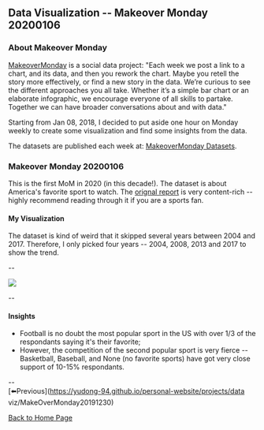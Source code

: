 <head>
  <!-- Global site tag (gtag.js) - Google Analytics -->
<script async src="https://www.googletagmanager.com/gtag/js?id=UA-112502179-1"></script>
<script>
  window.dataLayer = window.dataLayer || [];
  function gtag(){dataLayer.push(arguments);}
  gtag('js', new Date());

  gtag('config', 'UA-112502179-1');
</script>
</head>


## Data Visualization -- Makeover Monday 20200106

### About Makeover Monday

[MakeoverMonday](http://www.makeovermonday.co.uk/) is a social data project:
"Each week we post a link to a chart, and its data, and then you rework the chart.
Maybe you retell the story more effectively, or find a new story in the data.
We’re curious to see the different approaches you all take. Whether it’s a simple bar chart or an elaborate infographic, we encourage everyone of all skills to partake.
Together we can have broader conversations about and with data."

Starting from Jan 08, 2018, I decided to put aside one hour on Monday weekly to create some visualization and find some insights from the data.

The datasets are published each week at: [MakeoverMonday Datasets](http://www.makeovermonday.co.uk/data/).

### Makeover Monday 20200106

This is the first MoM in 2020 (in this decade!). The dataset is about America's favorite sport to watch. The [orignal report](https://www.vox.com/2014/10/14/6951261/sports-maps-charts) is very content-rich -- highly recommend reading through it if you are a sports fan.  

#### My Visualization

The dataset is kind of weird that it skipped several years between 2004 and 2017. Therefore, I only picked four years -- 2004, 2008, 2013 and 2017 to show the trend.  

--  
<div class='tableauPlaceholder' id='viz1578365258023' style='position: relative'>
<noscript><a href='#'>
  <img alt=' ' src='https:&#47;&#47;public.tableau.com&#47;static&#47;images&#47;Ma&#47;MakeOverMonday20200106&#47;AmericasFavoriteSport&#47;1_rss.png' style='border: none' />
</a></noscript>
<object class='tableauViz'  style='display:none;'>
  <param name='host_url' value='https%3A%2F%2Fpublic.tableau.com%2F' /> 
  <param name='embed_code_version' value='3' /> 
  <param name='site_root' value='' />
  <param name='name' value='MakeOverMonday20200106&#47;AmericasFavoriteSport' />
  <param name='tabs' value='no' />
  <param name='toolbar' value='yes' />
  <param name='static_image' value='https:&#47;&#47;public.tableau.com&#47;static&#47;images&#47;Ma&#47;MakeOverMonday20200106&#47;AmericasFavoriteSport&#47;1.png' />
  <param name='animate_transition' value='yes' />
  <param name='display_static_image' value='yes' />
  <param name='display_spinner' value='yes' />
  <param name='display_overlay' value='yes' />
  <param name='display_count' value='yes' />
</object></div>          
<script type='text/javascript'>      
  var divElement = document.getElementById('viz1578365258023');                
  var vizElement = divElement.getElementsByTagName('object')[0];           
  if ( divElement.offsetWidth > 800 ) { vizElement.style.width='800px';vizElement.style.height='627px';} else if ( divElement.offsetWidth > 500 ) { vizElement.style.width='800px';vizElement.style.height='627px';} else { vizElement.style.width='100%';vizElement.style.height='727px';}          
  var scriptElement = document.createElement('script');              
  scriptElement.src = 'https://public.tableau.com/javascripts/api/viz_v1.js';  
  vizElement.parentNode.insertBefore(scriptElement, vizElement);            
</script>
  
  
--  

#### Insights
* Football is no doubt the most popular sport in the US with over 1/3 of the respondants saying it's their favorite;  
* However, the competition of the second popular sport is very fierce -- Basketball, Baseball, and None (no favorite sports) have got very close support of 10-15% respondants.  

--  
[⬅️Previous](https://yudong-94.github.io/personal-website/projects/data viz/MakeOverMonday20191230)  
  
[Back to Home Page](https://yudong-94.github.io/personal-website/)
